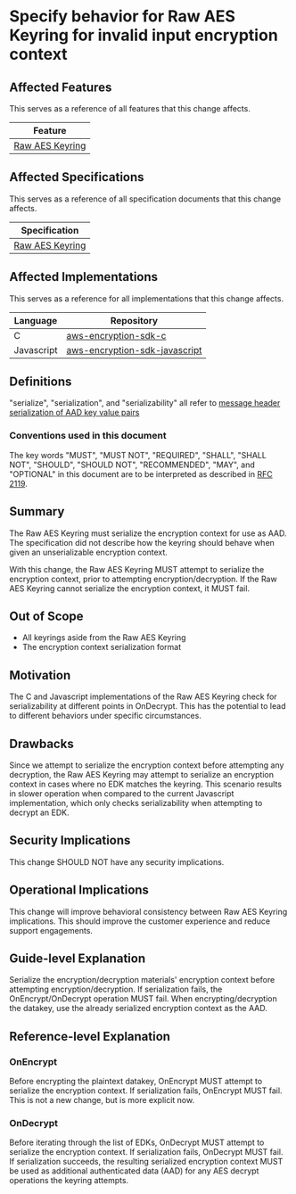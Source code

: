 [//]: # "Copyright Amazon.com Inc. or its affiliates. All Rights Reserved."
[//]: # "SPDX-License-Identifier: CC-BY-SA-4.0"

# Specify behavior for Raw AES Keyring for invalid input encryption context

## Affected Features

This serves as a reference of all features that this change affects.

| Feature                                                                                                                                                   |
| --------------------------------------------------------------------------------------------------------------------------------------------------------- |
| [Raw AES Keyring](https://github.com/awslabs/aws-encryption-sdk-specification/blob/623992d999db0b309d8a8adbd664f0d72feee813/framework/raw-aes-keyring.md) |

## Affected Specifications

This serves as a reference of all specification documents that this change affects.

| Specification                                                                                                                                             |
| --------------------------------------------------------------------------------------------------------------------------------------------------------- |
| [Raw AES Keyring](https://github.com/awslabs/aws-encryption-sdk-specification/blob/623992d999db0b309d8a8adbd664f0d72feee813/framework/raw-aes-keyring.md) |

## Affected Implementations

This serves as a reference for all implementations that this change affects.

| Language   | Repository                                                                            |
| ---------- | ------------------------------------------------------------------------------------- |
| C          | [aws-encryption-sdk-c](https://github.com/aws/aws-encryption-sdk-c)                   |
| Javascript | [aws-encryption-sdk-javascript](https://github.com/aws/aws-encryption-sdk-javascript) |

## Definitions

"serialize", "serialization", and "serializability" all refer to
[message header serialization of AAD key value pairs](../../data-format/message-header.md#key-value-pairs)

### Conventions used in this document

The key words
"MUST", "MUST NOT", "REQUIRED", "SHALL", "SHALL NOT",
"SHOULD", "SHOULD NOT", "RECOMMENDED", "MAY", and "OPTIONAL"
in this document are to be interpreted as described in
[RFC 2119](https://tools.ietf.org/html/rfc2119).

## Summary

The Raw AES Keyring must serialize the encryption context for use as AAD.
The specification did not describe how the keyring should behave when given an unserializable encryption context.

With this change, the Raw AES Keyring MUST attempt to serialize the encryption context,
prior to attempting encryption/decryption.
If the Raw AES Keyring cannot serialize the encryption context, it MUST fail.

## Out of Scope

- All keyrings aside from the Raw AES Keyring
- The encryption context serialization format

## Motivation

The C and Javascript implementations of the Raw AES Keyring check for serializability at different points in OnDecrypt.
This has the potential to lead to different behaviors under specific circumstances.

## Drawbacks

Since we attempt to serialize the encryption context before attempting any decryption,
the Raw AES Keyring may attempt to serialize an encryption context in cases where no EDK matches the keyring.
This scenario results in slower operation when compared to the current Javascript implementation,
which only checks serializability when attempting to decrypt an EDK.

## Security Implications

This change SHOULD NOT have any security implications.

## Operational Implications

This change will improve behavioral consistency between Raw AES Keyring implications.
This should improve the customer experience and reduce support engagements.

## Guide-level Explanation

Serialize the encryption/decryption materials' encryption context before attempting encryption/decryption.
If serialization fails, the OnEncrypt/OnDecrypt operation MUST fail.
When encrypting/decryption the datakey, use the already serialized encryption context as the AAD.

## Reference-level Explanation

### OnEncrypt

Before encrypting the plaintext datakey, OnEncrypt MUST attempt to serialize the encryption context.
If serialization fails, OnEncrypt MUST fail.
This is not a new change, but is more explicit now.

### OnDecrypt

Before iterating through the list of EDKs, OnDecrypt MUST attempt to serialize the encryption context.
If serialization fails, OnDecrypt MUST fail.
If serialization succeeds,
the resulting serialized encryption context MUST be used as additional authenticated
data (AAD) for any AES decrypt operations the keyring attempts.
